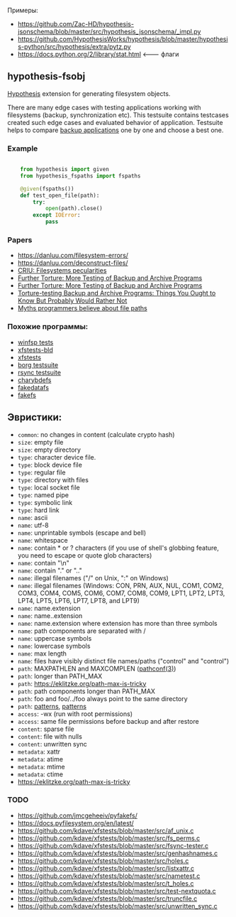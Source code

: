 Примеры:

- https://github.com/Zac-HD/hypothesis-jsonschema/blob/master/src/hypothesis_jsonschema/_impl.py
- https://github.com/HypothesisWorks/hypothesis/blob/master/hypothesis-python/src/hypothesis/extra/pytz.py
- https://docs.python.org/2/library/stat.html <--- флаги

## hypothesis-fsobj

[Hypothesis](https://hypothesis.readthedocs.io/en/latest/) extension for
generating filesystem objects.

There are many edge cases with testing applications working with filesystems
(backup, synchronization etc).  This testsuite contains testcases created such
edge cases and evaluated behavior of application.  Testsuite helps to compare
[backup applications](https://github.com/restic/others) one by one and choose a
best one.

### Example

```python

    from hypothesis import given
    from hypothesis_fspaths import fspaths

    @given(fspaths())
    def test_open_file(path):
        try:
            open(path).close()
        except IOError:
            pass
```

### Papers

- https://danluu.com/filesystem-errors/
- https://danluu.com/deconstruct-files/
- [CRIU: Filesystems pecularities](https://criu.org/Filesystems_pecularities)
- [Further Torture: More Testing of Backup and Archive Programs](https://www.usenix.org/legacy/events/lisa03/tech/full_papers/zwicky/zwicky_html/index.html)
- [Further Torture: More Testing of Backup and Archive Programs](https://www.usenix.org/legacy/events/lisa2003/tech/full_papers/zwicky/zwicky.pdf)
- [Torture-testing Backup and Archive Programs: Things You Ought to Know But Probably Would Rather Not](http://www.coredumps.de/doc/dump/zwicky/testdump.doc.html)
- [Myths programmers believe about file paths](https://yakking.branchable.com/posts/falsehoods-programmers-believe-about-file-paths/)

### Похожие программы:

- [winfsp tests](https://github.com/billziss-gh/winfsp/blob/master/tst/winfsp-tests/)
- [xfstests-bld](https://github.com/tytso/xfstests-bld)
- [xfstests](https://github.com/kdave/xfstests/tree/master/src)
- [borg testsuite](https://github.com/borgbackup/borg/tree/master/src/borg/testsuite)
- [rsync testsuite](https://github.com/freenas/rsync/tree/master/testsuite)
- [charybdefs](https://github.com/scylladb/charybdefs)
- [fakedatafs](https://github.com/restic/fakedatafs)
- [fakefs](https://github.com/fakefs/fakefs)

## Эвристики:

- `common`: no changes in content (calculate crypto hash)
- `size`: empty file
- `size`: empty directory
- `type`: character device file.
- `type`: block device file
- `type`: regular file
- `type`: directory with files
- `type`: local socket file
- `type`: named pipe
- `type`: symbolic link
- `type`: hard link
- `name`: ascii
- `name`: utf-8
- `name`: unprintable symbols (escape and bell)
- `name`: whitespace
- `name`: contain * or ? characters (if you use of shell's globbing feature, you need to escape or quote glob characters)
- `name`: contain "\n"
- `name`: contain "." or ".."
- `name`: illegal filenames ("/" on Unix, ":" on Windows)
- `name`: illegal filenames (Windows: CON, PRN, AUX, NUL, COM1, COM2, COM3, COM4, COM5, COM6, COM7, COM8, COM9, LPT1, LPT2, LPT3, LPT4, LPT5, LPT6, LPT7, LPT8, and LPT9)
- `name`: name.extension
- `name`: name..extension
- `name`: name.extension where extension has more than three symbols
- `name`: path components are separated with /
- `name`: uppercase symbols
- `name`: lowercase symbols
- `name`: max length
- `name`: files have visibly distinct file names/paths ("control" and "сontrol")
- `path`: MAXPATHLEN and MAXCOMPLEN ([pathconf(3)](http://man7.org/linux/man-pages/man3/pathconf.3.html))
- `path`: longer than PATH_MAX
- `path`: https://eklitzke.org/path-max-is-tricky
- `path`: path components longer than PATH_MAX
- `path`: foo and foo/../foo always point to the same directory
- `path`: [patterns](https://github.com/borgbackup/borg/blob/master/src/borg/testsuite/shellpattern.py), [patterns](https://github.com/borgbackup/borg/blob/master/src/borg/testsuite/patterns.py)
- `access`: -wx (run with root permissions)
- `access`: same file permissions before backup and after restore
- `content`: sparse file
- `content`: file with nulls
- `content`: unwritten sync
- `metadata`: xattr
- `metadata`: atime
- `metadata`: mtime
- `metadata`: ctime
- https://eklitzke.org/path-max-is-tricky

### TODO

- https://github.com/jmcgeheeiv/pyfakefs/
- https://docs.pyfilesystem.org/en/latest/
- https://github.com/kdave/xfstests/blob/master/src/af_unix.c
- https://github.com/kdave/xfstests/blob/master/src/fs_perms.c
- https://github.com/kdave/xfstests/blob/master/src/fsync-tester.c
- https://github.com/kdave/xfstests/blob/master/src/genhashnames.c
- https://github.com/kdave/xfstests/blob/master/src/holes.c
- https://github.com/kdave/xfstests/blob/master/src/listxattr.c
- https://github.com/kdave/xfstests/blob/master/src/nametest.c
- https://github.com/kdave/xfstests/blob/master/src/t_holes.c
- https://github.com/kdave/xfstests/blob/master/src/test-nextquota.c
- https://github.com/kdave/xfstests/blob/master/src/truncfile.c
- https://github.com/kdave/xfstests/blob/master/src/unwritten_sync.c
